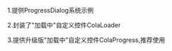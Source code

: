 <p>1.提供ProgressDialog系统示例</p>
<p>2.封装了"加载中"自定义控件ColaLoader</p>
<p>3.提供升级版"加载中"自定义控件ColaProgress,推荐使用</p>